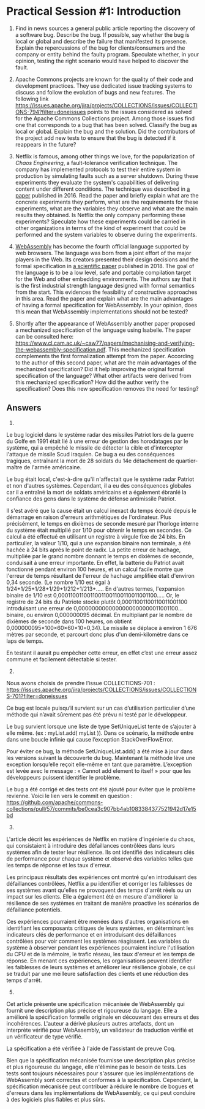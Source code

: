 # Practical Session #1: Introduction

1. Find in news sources a general public article reporting the discovery of a software bug. Describe the bug. If possible, say whether the bug is local or global and describe the failure that manifested its presence. Explain the repercussions of the bug for clients/consumers and the company or entity behind the faulty program. Speculate whether, in your opinion, testing the right scenario would have helped to discover the fault.

2. Apache Commons projects are known for the quality of their code and development practices. They use dedicated issue tracking systems to discuss and follow the evolution of bugs and new features. The following link https://issues.apache.org/jira/projects/COLLECTIONS/issues/COLLECTIONS-794?filter=doneissues points to the issues considered as solved for the Apache Commons Collections project. Among those issues find one that corresponds to a bug that has been solved. Classify the bug as local or global. Explain the bug and the solution. Did the contributors of the project add new tests to ensure that the bug is detected if it reappears in the future?

3. Netflix is famous, among other things we love, for the popularization of *Chaos Engineering*, a fault-tolerance verification technique. The company has implemented protocols to test their entire system in production by simulating faults such as a server shutdown. During these experiments they evaluate the system's capabilities of delivering content under different conditions. The technique was described in [a paper](https://arxiv.org/ftp/arxiv/papers/1702/1702.05843.pdf) published in 2016. Read the paper and briefly explain what are the concrete experiments they perform, what are the requirements for these experiments, what are the variables they observe and what are the main results they obtained. Is Netflix the only company performing these experiments? Speculate how these experiments could be carried in other organizations in terms of the kind of experiment that could be performed and the system variables to observe during the experiments.

4. [WebAssembly](https://webassembly.org/) has become the fourth official language supported by web browsers. The language was born from a joint effort of the major players in the Web. Its creators presented their design decisions and the formal specification in [a scientific paper](https://people.mpi-sws.org/~rossberg/papers/Haas,%20Rossberg,%20Schuff,%20Titzer,%20Gohman,%20Wagner,%20Zakai,%20Bastien,%20Holman%20-%20Bringing%20the%20Web%20up%20to%20Speed%20with%20WebAssembly.pdf) published in 2018. The goal of the language is to be a low level, safe and portable compilation target for the Web and other embedding environments. The authors say that it is the first industrial strength language designed with formal semantics from the start. This evidences the feasibility of constructive approaches in this area. Read the paper and explain what are the main advantages of having a formal specification for WebAssembly. In your opinion, does this mean that WebAssembly implementations should not be tested? 

5.  Shortly after the appearance of WebAssembly another paper proposed a mechanized specification of the language using Isabelle. The paper can be consulted here: https://www.cl.cam.ac.uk/~caw77/papers/mechanising-and-verifying-the-webassembly-specification.pdf. This mechanized specification complements the first formalization attempt from the paper. According to the author of this second paper, what are the main advantages of the mechanized specification? Did it help improving the original formal specification of the language? What other artifacts were derived from this mechanized specification? How did the author verify the specification? Does this new specification removes the need for testing?

## Answers

1. 
Le bug logiciel dans le système radar des missiles Patriot lors de la guerre du Golfe en 1991 était lié à une erreur de gestion des horodatages par le système, qui a empêché le missile de détecter la cible et d'intercepter l'attaque de missile Scud iraquien. Ce bug a eu des conséquences tragiques, entraînant la mort de 28 soldats du 14e détachement de quartier-maître de l'armée américaine.

Le bug était local, c'est-à-dire qu'il n'affectait que le système radar Patriot et non d'autres systèmes. Cependant, il a eu des conséquences globales car il a entraîné la mort de soldats américains et a également ébranlé la confiance des gens dans le système de défense antimissile Patriot.

Il s'est avéré que la cause était un calcul inexact du temps écoulé depuis le démarrage en raison d'erreurs arithmétiques de l'ordinateur. Plus précisément, le temps en dixièmes de seconde mesuré par l'horloge interne du système était multiplié par 1/10 pour obtenir le temps en secondes. Ce calcul a été effectué en utilisant un registre à virgule fixe de 24 bits. En particulier, la valeur 1/10, qui a une expansion binaire non terminale, a été hachée à 24 bits après le point de radix. La petite erreur de hachage, multipliée par le grand nombre donnant le temps en dixièmes de seconde, conduisait à une erreur importante. En effet, la batterie du Patriot avait fonctionné pendant environ 100 heures, et un calcul facile montre que l'erreur de temps résultant de l'erreur de hachage amplifiée était d'environ 0,34 seconde. (Le nombre 1/10 est égal à 1/24+1/25+1/28+1/29+1/212+1/213+..... En d'autres termes, l'expansion binaire de 1/10 est 0,00011001100110011001100110011001100..... Or, le registre de 24 bits du Patriote stocke plutôt 0,00011001100110011001100 introduisant une erreur de 0,0000000000000000000000011001100... binaire, ou environ 0,000000095 décimal. En multipliant par le nombre de dixièmes de seconde dans 100 heures, on obtient 0,000000095×100×60×60×10=0,34). Le missile se déplace à environ 1 676 mètres par seconde, et parcourt donc plus d'un demi-kilomètre dans ce laps de temps.

En testant il aurait pu empêcher cette erreur, en effet  c’est une erreur assez commune et facilement détectable si tester.


2.
Nous avons choisis de prendre l’issue COLLECTIONS-701 : https://issues.apache.org/jira/projects/COLLECTIONS/issues/COLLECTIONS-701?filter=doneissues

Ce bug est locale puisqu’il survient sur un cas d’utilisation particulier d’une méthode qui n’avait sûrement pas été prévu ni testé par le développeur.

Le bug survient lorsque une liste de type SetUniqueList tente de s’ajouter à elle même. (ex : myList.add( myList )). Dans ce scénario, la méthode entre dans une boucle infinie qui cause l’exception StackOverFlowError.

Pour éviter ce bug, la méthode SetUniqueList.add() a été mise à jour dans les versions suivant la découverte du bug. Maintenant la méthode lève une exception lorsqu’elle reçoit elle-même en tant que paramètre. L’exception est levée avec le message : « Cannot add element to itself » pour que les développeurs puissent identifier le problème.

Le bug a été corrigé et des tests ont été ajouté pour éviter que le problème revienne. Voici le lien vers le commit en question : https://github.com/apache/commons-collections/pull/57/commits/be0cea3c907bb4ab1083384377521942d17e15bd


3.  
L'article décrit les expériences de Netflix en matière d'ingénierie du chaos, qui consistaient à introduire des défaillances contrôlées dans leurs systèmes afin de tester leur résilience. Ils ont identifié des indicateurs clés de performance pour chaque système et observé des variables telles que les temps de réponse et les taux d'erreur.

Les principaux résultats des expériences ont montré qu'en introduisant des défaillances contrôlées, Netflix a pu identifier et corriger les faiblesses de ses systèmes avant qu'elles ne provoquent des temps d'arrêt réels ou un impact sur les clients. Elle a également été en mesure d'améliorer la résilience de ses systèmes en traitant de manière proactive les scénarios de défaillance potentiels.

Ces expériences pourraient être menées dans d'autres organisations en identifiant les composants critiques de leurs systèmes, en déterminant les indicateurs clés de performance et en introduisant des défaillances contrôlées pour voir comment les systèmes réagissent. Les variables du système à observer pendant les expériences pourraient inclure l'utilisation du CPU et de la mémoire, le trafic réseau, les taux d'erreur et les temps de réponse. En menant ces expériences, les organisations peuvent identifier les faiblesses de leurs systèmes et améliorer leur résilience globale, ce qui se traduit par une meilleure satisfaction des clients et une réduction des temps d'arrêt.

5.
Cet article présente une spécification mécanisée de WebAssembly qui fournit une description plus précise et rigoureuse du langage. Elle a amélioré la spécification formelle originale en découvrant des erreurs et des incohérences. L'auteur a dérivé plusieurs autres artefacts, dont un interprète vérifié pour WebAssembly, un validateur de traduction vérifié et un vérificateur de type vérifié.

La spécification a été vérifiée à l'aide de l'assistant de preuve Coq.

Bien que la spécification mécanisée fournisse une description plus précise et plus rigoureuse du langage, elle n'élimine pas le besoin de tests. Les tests sont toujours nécessaires pour s'assurer que les implémentations de WebAssembly sont correctes et conformes à la spécification. Cependant, la spécification mécanisée peut contribuer à réduire le nombre de bogues et d'erreurs dans les implémentations de WebAssembly, ce qui peut conduire à des logiciels plus fiables et plus sûrs.
